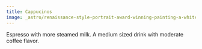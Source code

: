 ```yaml
---
title: Cappucinos
image: _astro/renaissance-style-portrait-award-winning-painting-a-white-cup-of-black-coffee-centered-in-frame-406255112-1-.png
---
```

Espresso with more steamed milk. A medium sized drink with moderate coffee flavor.
